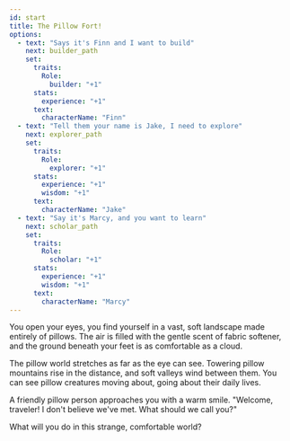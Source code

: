 ```yaml
---
id: start
title: The Pillow Fort!
options:
  - text: "Says it's Finn and I want to build"
    next: builder_path
    set:
      traits:
        Role:
          builder: "+1"
      stats:
        experience: "+1"
      text:
        characterName: "Finn"
  - text: "Tell them your name is Jake, I need to explore"
    next: explorer_path
    set:
      traits:
        Role:
          explorer: "+1"
      stats:
        experience: "+1"
        wisdom: "+1"
      text:
        characterName: "Jake"
  - text: "Say it's Marcy, and you want to learn"
    next: scholar_path
    set:
      traits:
        Role:
          scholar: "+1"
      stats:
        experience: "+1"
        wisdom: "+1"
      text:
        characterName: "Marcy"
---
```


You open your eyes, you find yourself in a vast, soft landscape made entirely of pillows. The air is filled with the gentle scent of fabric softener, and the ground beneath your feet is as comfortable as a cloud.

The pillow world stretches as far as the eye can see. Towering pillow mountains rise in the distance, and soft valleys wind between them. You can see pillow creatures moving about, going about their daily lives.

A friendly pillow person approaches you with a warm smile. "Welcome, traveler! I don't believe we've met. What should we call you?"

What will you do in this strange, comfortable world?